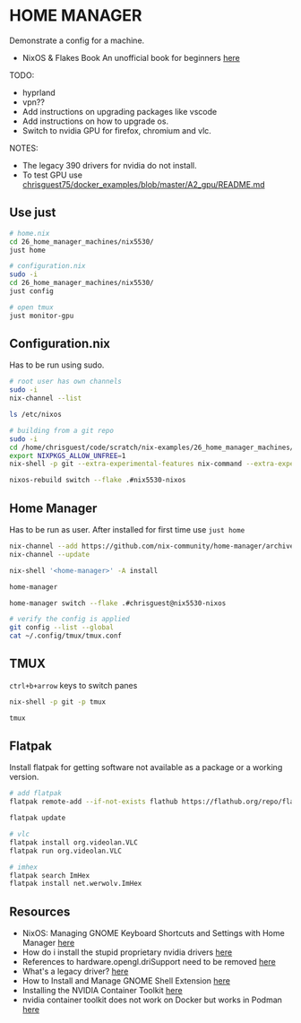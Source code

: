 # HOME MANAGER

Demonstrate a config for a machine.  

* NixOS & Flakes Book An unofficial book for beginners [here](https://nixos-and-flakes.thiscute.world/)

TODO:

* hyprland
* vpn??
* Add instructions on upgrading packages like vscode
* Add instructions on how to upgrade os.
* Switch to nvidia GPU for firefox, chromium and vlc.

NOTES:

* The legacy 390 drivers for nvidia do not install.
* To test GPU use [chrisguest75/docker_examples/blob/master/A2_gpu/README.md](https://github.com/chrisguest75/docker_examples/blob/master/A2_gpu/README.md)  

## Use just

```sh
# home.nix
cd 26_home_manager_machines/nix5530/
just home 

# configuration.nix
sudo -i 
cd 26_home_manager_machines/nix5530/
just config

# open tmux
just monitor-gpu
```

## Configuration.nix

Has to be run using sudo.

```sh
# root user has own channels
sudo -i
nix-channel --list

ls /etc/nixos

# building from a git repo
sudo -i
cd /home/chrisguest/code/scratch/nix-examples/26_home_manager_machines/nix5530
export NIXPKGS_ALLOW_UNFREE=1
nix-shell -p git --extra-experimental-features nix-command --extra-experimental-features flakes

nixos-rebuild switch --flake .#nix5530-nixos
```

## Home Manager

Has to be run as user.  After installed for first time use `just home`  

```sh
nix-channel --add https://github.com/nix-community/home-manager/archive/release-24.05.tar.gz home-manager
nix-channel --update

nix-shell '<home-manager>' -A install

home-manager

home-manager switch --flake .#chrisguest@nix5530-nixos

# verify the config is applied
git config --list --global
cat ~/.config/tmux/tmux.conf
```

## TMUX

`ctrl+b+arrow` keys to switch panes

```sh
nix-shell -p git -p tmux

tmux 
```

## Flatpak

Install flatpak for getting software not available as a package or a working version.  

```sh
# add flatpak
flatpak remote-add --if-not-exists flathub https://flathub.org/repo/flathub.flatpakrepo

flatpak update

# vlc
flatpak install org.videolan.VLC 
flatpak run org.videolan.VLC 

# imhex
flatpak search ImHex   
flatpak install net.werwolv.ImHex   
```

## Resources

* NixOS: Managing GNOME Keyboard Shortcuts and Settings with Home Manager [here](https://heywoodlh.io/nixos-gnome-settings-and-keyboard-shortcuts)
* How do i install the stupid proprietary nvidia drivers  [here](https://www.reddit.com/r/NixOS/comments/18n21n8/how_do_i_install_the_stupid_proprietary_nvidia/?rdt=59192)
* References to hardware.opengl.driSupport need to be removed [here](https://github.com/NixOS/nixos-hardware/issues/996#issuecomment-2183266924)
* What's a legacy driver? [here](https://www.nvidia.com/en-us/drivers/unix/legacy-gpu/)
* How to Install and Manage GNOME Shell Extension [here](https://www.baeldung.com/linux/gnome-shell-extension)
* Installing the NVIDIA Container Toolkit [here](https://docs.nvidia.com/datacenter/cloud-native/container-toolkit/latest/install-guide.html)
* nvidia container toolkit does not work on Docker but works in Podman [here](https://github.com/NixOS/nixpkgs/issues/337873)